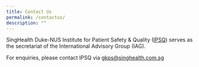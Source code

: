 ```yaml
---
title: Contact Us
permalink: /contactus/
description: ""
---
```

SingHealth Duke-NUS Institute for Patient Safety & Quality ([IPSQ](https://www.singhealthdukenus.com.sg/ipsq)) serves as the secretariat of the International Advisory Group (IAG). 

For enquiries, please contact IPSQ via [gkps@singhealth.com.sg](mailto:gkps@singhealth.com.sg)